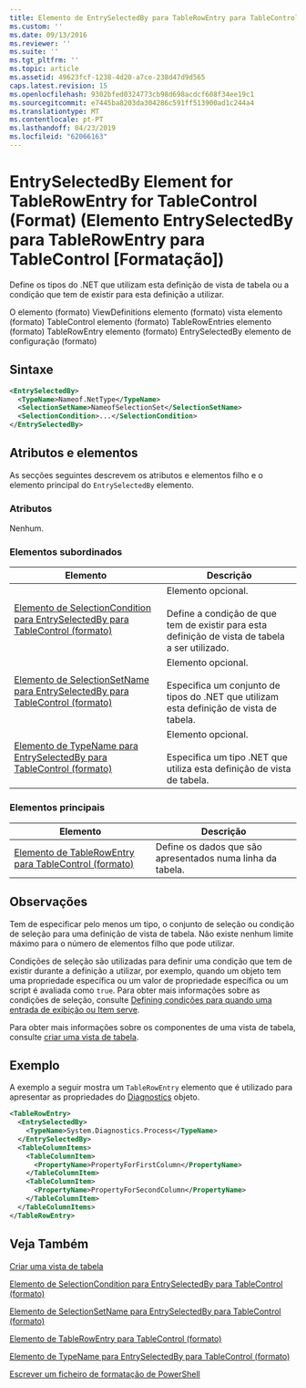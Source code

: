 ```yaml
---
title: Elemento de EntrySelectedBy para TableRowEntry para TableControl (formato) | Documentos da Microsoft
ms.custom: ''
ms.date: 09/13/2016
ms.reviewer: ''
ms.suite: ''
ms.tgt_pltfrm: ''
ms.topic: article
ms.assetid: 49623fcf-1238-4d20-a7ce-238d47d9d565
caps.latest.revision: 15
ms.openlocfilehash: 9302bfed0324773cb98d698acdcf608f34ee19c1
ms.sourcegitcommit: e7445ba8203da304286c591ff513900ad1c244a4
ms.translationtype: MT
ms.contentlocale: pt-PT
ms.lasthandoff: 04/23/2019
ms.locfileid: "62066163"
---
```

# <a name="entryselectedby-element-for-tablerowentry--for-tablecontrol-format"></a>EntrySelectedBy Element for TableRowEntry for TableControl (Format) (Elemento EntrySelectedBy para TableRowEntry para TableControl [Formatação])

Define os tipos do .NET que utilizam esta definição de vista de tabela ou a condição que tem de existir para esta definição a utilizar.

O elemento (formato) ViewDefinitions elemento (formato) vista elemento (formato) TableControl elemento (formato) TableRowEntries elemento (formato) TableRowEntry elemento (formato) EntrySelectedBy elemento de configuração (formato)

## <a name="syntax"></a>Sintaxe

```xml
<EntrySelectedBy>
  <TypeName>Nameof.NetType</TypeName>
  <SelectionSetName>NameofSelectionSet</SelectionSetName>
  <SelectionCondition>...</SelectionCondition>
</EntrySelectedBy>
```

## <a name="attributes-and-elements"></a>Atributos e elementos

As secções seguintes descrevem os atributos e elementos filho e o elemento principal do `EntrySelectedBy` elemento.

### <a name="attributes"></a>Atributos

Nenhum.

### <a name="child-elements"></a>Elementos subordinados

|Elemento|Descrição|
|-------------|-----------------|
|[Elemento de SelectionCondition para EntrySelectedBy para TableControl (formato)](./selectioncondition-element-for-entryselectedby-for-tablecontrol-format.md)|Elemento opcional.<br /><br /> Define a condição de que tem de existir para esta definição de vista de tabela a ser utilizado.|
|[Elemento de SelectionSetName para EntrySelectedBy para TableControl (formato)](./selectionsetname-element-for-entryselectedby-for-tablecontrol-format.md)|Elemento opcional.<br /><br /> Especifica um conjunto de tipos do .NET que utilizam esta definição de vista de tabela.|
|[Elemento de TypeName para EntrySelectedBy para TableControl (formato)](./typename-element-for-entryselectedby-for-tablecontrol-format.md)|Elemento opcional.<br /><br /> Especifica um tipo .NET que utiliza esta definição de vista de tabela.|

### <a name="parent-elements"></a>Elementos principais

|Elemento|Descrição|
|-------------|-----------------|
|[Elemento de TableRowEntry para TableControl (formato)](./tablerowentry-element-for-tablerowentries-for-tablecontrol-format.md)|Define os dados que são apresentados numa linha da tabela.|

## <a name="remarks"></a>Observações

Tem de especificar pelo menos um tipo, o conjunto de seleção ou condição de seleção para uma definição de vista de tabela. Não existe nenhum limite máximo para o número de elementos filho que pode utilizar.

Condições de seleção são utilizadas para definir uma condição que tem de existir durante a definição a utilizar, por exemplo, quando um objeto tem uma propriedade específica ou um valor de propriedade específica ou um script é avaliada como `true`. Para obter mais informações sobre as condições de seleção, consulte [Defining condições para quando uma entrada de exibição ou Item serve](./defining-conditions-for-displaying-data.md).

Para obter mais informações sobre os componentes de uma vista de tabela, consulte [criar uma vista de tabela](./creating-a-table-view.md).

## <a name="example"></a>Exemplo

A exemplo a seguir mostra um `TableRowEntry` elemento que é utilizado para apresentar as propriedades do [Diagnostics](/dotnet/api/System.Diagnostics.Process) objeto.

```xml
<TableRowEntry>
  <EntrySelectedBy>
    <TypeName>System.Diagnostics.Process</TypeName>
  </EntrySelectedBy>
  <TableColumnItems>
    <TableColumnItem>
      <PropertyName>PropertyForFirstColumn</PropertyName>
    </TableColumnItem>
    <TableColumnItem>
      <PropertyName>PropertyForSecondColumn</PropertyName>
    </TableColumnItem>
  </TableColumnItems>
</TableRowEntry>
```

## <a name="see-also"></a>Veja Também

[Criar uma vista de tabela](./creating-a-table-view.md)

[Elemento de SelectionCondition para EntrySelectedBy para TableControl (formato)](./selectioncondition-element-for-entryselectedby-for-tablecontrol-format.md)

[Elemento de SelectionSetName para EntrySelectedBy para TableControl (formato)](./selectionsetname-element-for-entryselectedby-for-tablecontrol-format.md)

[Elemento de TableRowEntry para TableControl (formato)](./tablerowentry-element-for-tablerowentries-for-tablecontrol-format.md)

[Elemento de TypeName para EntrySelectedBy para TableControl (formato)](./typename-element-for-entryselectedby-for-tablecontrol-format.md)

[Escrever um ficheiro de formatação de PowerShell](./writing-a-powershell-formatting-file.md)
